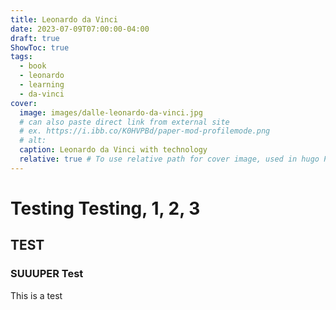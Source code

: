```yaml
---
title: Leonardo da Vinci
date: 2023-07-09T07:00:00-04:00
draft: true
ShowToc: true
tags:
  - book
  - leonardo
  - learning
  - da-vinci
cover:
  image: images/dalle-leonardo-da-vinci.jpg
  # can also paste direct link from external site
  # ex. https://i.ibb.co/K0HVPBd/paper-mod-profilemode.png
  # alt:
  caption: Leonardo da Vinci with technology
  relative: true # To use relative path for cover image, used in hugo Page-bundles
---
```


# Testing Testing, 1, 2, 3

## TEST

### SUUUPER Test

This is a test